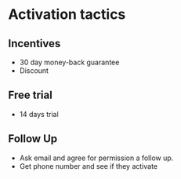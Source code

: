 # Activation tactics

## Incentives

- 30 day money-back guarantee
- Discount

## Free trial

- 14 days trial

## Follow Up
- Ask email and agree for permission a follow up. 
- Get phone number and see if they activate